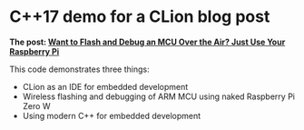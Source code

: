 C++17 demo for a CLion blog post
===
**The post: [Want to Flash and Debug an MCU Over the Air? Just Use Your Raspberry Pi](https://blog.jetbrains.com/clion/2021/03/flash-debug-over-air/)**

This code demonstrates three things:
  - CLion as an IDE for embedded development
  - Wireless flashing and debugging of ARM MCU using naked Raspberry Pi Zero W
  - Using modern C++ for embedded development
